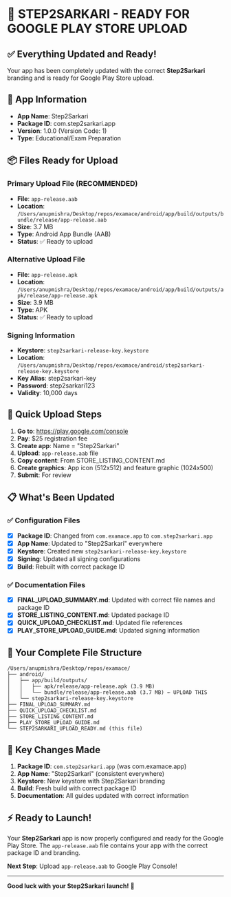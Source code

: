 # 🎯 STEP2SARKARI - READY FOR GOOGLE PLAY STORE UPLOAD

## ✅ Everything Updated and Ready!

Your app has been completely updated with the correct **Step2Sarkari** branding and is ready for Google Play Store upload.

## 📱 App Information
- **App Name**: Step2Sarkari
- **Package ID**: com.step2sarkari.app
- **Version**: 1.0.0 (Version Code: 1)
- **Type**: Educational/Exam Preparation

## 📦 Files Ready for Upload

### Primary Upload File (RECOMMENDED)
- **File**: `app-release.aab`
- **Location**: `/Users/anupmishra/Desktop/repos/examace/android/app/build/outputs/bundle/release/app-release.aab`
- **Size**: 3.7 MB
- **Type**: Android App Bundle (AAB)
- **Status**: ✅ Ready to upload

### Alternative Upload File
- **File**: `app-release.apk`
- **Location**: `/Users/anupmishra/Desktop/repos/examace/android/app/build/outputs/apk/release/app-release.apk`
- **Size**: 3.9 MB
- **Type**: APK
- **Status**: ✅ Ready to upload

### Signing Information
- **Keystore**: `step2sarkari-release-key.keystore`
- **Location**: `/Users/anupmishra/Desktop/repos/examace/android/step2sarkari-release-key.keystore`
- **Key Alias**: step2sarkari-key
- **Password**: step2sarkari123
- **Validity**: 10,000 days

## 🚀 Quick Upload Steps

1. **Go to**: https://play.google.com/console
2. **Pay**: $25 registration fee
3. **Create app**: Name = "Step2Sarkari"
4. **Upload**: `app-release.aab` file
5. **Copy content**: From STORE_LISTING_CONTENT.md
6. **Create graphics**: App icon (512x512) and feature graphic (1024x500)
7. **Submit**: For review

## 📋 What's Been Updated

### ✅ Configuration Files
- [x] **Package ID**: Changed from `com.examace.app` to `com.step2sarkari.app`
- [x] **App Name**: Updated to "Step2Sarkari" everywhere
- [x] **Keystore**: Created new `step2sarkari-release-key.keystore`
- [x] **Signing**: Updated all signing configurations
- [x] **Build**: Rebuilt with correct package ID

### ✅ Documentation Files
- [x] **FINAL_UPLOAD_SUMMARY.md**: Updated with correct file names and package ID
- [x] **STORE_LISTING_CONTENT.md**: Updated package ID
- [x] **QUICK_UPLOAD_CHECKLIST.md**: Updated file references
- [x] **PLAY_STORE_UPLOAD_GUIDE.md**: Updated signing information

## 📁 Your Complete File Structure

```
/Users/anupmishra/Desktop/repos/examace/
├── android/
│   ├── app/build/outputs/
│   │   ├── apk/release/app-release.apk (3.9 MB)
│   │   └── bundle/release/app-release.aab (3.7 MB) ← UPLOAD THIS
│   └── step2sarkari-release-key.keystore
├── FINAL_UPLOAD_SUMMARY.md
├── QUICK_UPLOAD_CHECKLIST.md
├── STORE_LISTING_CONTENT.md
├── PLAY_STORE_UPLOAD_GUIDE.md
└── STEP2SARKARI_UPLOAD_READY.md (this file)
```

## 🎯 Key Changes Made

1. **Package ID**: `com.step2sarkari.app` (was com.examace.app)
2. **App Name**: "Step2Sarkari" (consistent everywhere)
3. **Keystore**: New keystore with Step2Sarkari branding
4. **Build**: Fresh build with correct package ID
5. **Documentation**: All guides updated with correct information

## ⚡ Ready to Launch!

Your **Step2Sarkari** app is now properly configured and ready for the Google Play Store. The `app-release.aab` file contains your app with the correct package ID and branding.

**Next Step**: Upload `app-release.aab` to Google Play Console!

---

**Good luck with your Step2Sarkari launch!** 🚀
